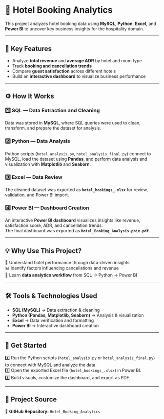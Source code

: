 # 🏨 Hotel Booking Analytics  

This project analyzes hotel booking data using **MySQL**, **Python**, **Excel**, and **Power BI** to uncover key business insights for the hospitality domain.  

---

## 🌟 Key Features  
- Analyze **total revenue** and **average ADR** by hotel and room type  
- Track **booking and cancellation trends**  
- Compare **guest satisfaction** across different hotels  
- Build an **interactive dashboard** to visualize business performance  

---

## ⚙️ How It Works  

### 1️⃣ SQL — Data Extraction and Cleaning  
Data was stored in **MySQL**, where SQL queries were used to clean, transform, and prepare the dataset for analysis.  

### 2️⃣ Python — Data Analysis  
Python scripts (`hotel_analysis.py`, `hotel_analysis_final.py`) connect to MySQL, load the dataset using **Pandas**, and perform data analysis and visualization with **Matplotlib** and **Seaborn**.  

### 3️⃣ Excel — Data Review  
The cleaned dataset was exported as **`hotel_bookings_.xlsx`** for review, validation, and Power BI import.  

### 4️⃣ Power BI — Dashboard Creation  
An interactive **Power BI dashboard** visualizes insights like revenue, satisfaction score, ADR, and cancellation trends.  
The final dashboard was exported as **`Hotel_Booking_Analysis.pbix.pdf`**.  

---

## 💡 Why Use This Project?  
🎯 Understand hotel performance through data-driven insights  
📊 Identify factors influencing cancellations and revenue  
💼 Learn **data analytics workflow** from SQL → Python → Power BI  

---

## 🛠️ Tools & Technologies Used  
- **SQL (MySQL)** → Data extraction & cleaning  
- **Python (Pandas, Matplotlib, Seaborn)** → Analysis & visualization  
- **Excel** → Data verification and formatting  
- **Power BI** → Interactive dashboard creation  

---

## 🚀 Get Started  
1️⃣ Run the Python scripts (`hotel_analysis.py` or `hotel_analysis_final.py`) to connect with MySQL and analyze the data.  
2️⃣ Open the exported Excel file (`hotel_bookings_.xlsx`) in Power BI.  
3️⃣ Build visuals, customize the dashboard, and export as PDF.  

---

## 🔗 Project Source  
📁 **GitHub Repository:** `Hotel_Booking_Analytics`
